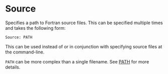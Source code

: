# Source
Specifies a path to Fortran source files. This can be specified multiple times and takes the following form:

    Source: PATH

This can be used instead of or in conjunction with specifying source files at the command-line.

`PATH` can be more complex than a single filename. See [PATH](project-files/values/path.md) for more details.